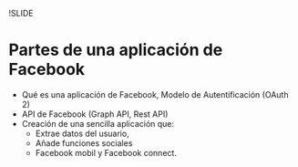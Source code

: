 !SLIDE

# Partes de una aplicación de Facebook #

* Qué es una aplicación de Facebook, Modelo de Autentificación (OAuth 2)
* API de Facebook (Graph API, Rest API)
* Creación de una sencilla aplicación que: 
    * Extrae datos del usuario, 
    * Añade funciones sociales
    * Facebook mobil y Facebook connect.

